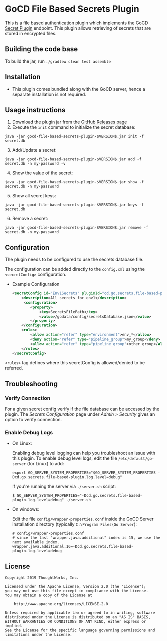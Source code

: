 # GoCD File Based Secrets Plugin

This is a file based authentication plugin which implements the GoCD [Secret Plugin](https://plugin-api.gocd.org/current/secrets) endpoint. This plugin allows retrieving of secrets that are stored in encrypted files.

## Building the code base

To build the jar, run `./gradlew clean test assemble`

## Installation

- This plugin comes bundled along with the GoCD server, hence a separate installation is not required.

## Usage instructions
  
  1. Download the plugin jar from the [GitHub Releases page](https://github.com/gocd/gocd-file-based-secrets-plugin)
  2. Execute the `init` command to initialize the secret database:
  ```shell
  java -jar gocd-file-based-secrets-plugin-$VERSION$.jar init -f secret.db
  ```
  3. Add/Update a secret:
  ```shell
  java -jar gocd-file-based-secrets-plugin-$VERSION$.jar add -f secret.db -n my-password -v
  ```
  4. Show the value of the secret:
  ```shell
  java -jar gocd-file-based-secrets-plugin-$VERSION$.jar show -f secret.db -n my-password
  ```
  5. Show all secret keys:
  ```shell
  java -jar gocd-file-based-secrets-plugin-$VERSION$.jar keys -f secret.db
  ```
  6. Remove a secret:
  ```shell
  java -jar gocd-file-based-secrets-plugin-$VERSION$.jar remove -f secret.db -n my-password
  ```

## Configuration

The plugin needs to be configured to use the secrets database file. 

The configuration can be added directly to the `config.xml` using the `<secretConfig>` configuration.

* Example Configuration

    ```xml
    <secretConfig id="Env1Secrets" pluginId="cd.go.secrets.file-based-plugin">
        <description>All secrets for env1</description>
         <configuration>
            <property>
                <key>SecretsFilePath</key>
                <value>/godata/config/secretsDatabase.json</value>
            </property>
        </configuration>
        <rules>
            <allow action="refer" type="environment">env_*</allow>
            <deny action="refer" type="pipeline_group">my_group</deny>
            <allow action="refer" type="pipeline_group">other_group</allow>  
        </rules>
    </secretConfig>
    ```
`<rules>` tag defines where this secretConfig is allowed/denied to be referred.

## Troubleshooting

### Verify Connection

For a given secret config verify if the file database can be accessed by the plugin. The *Secrets Configuration* page under *Admin > Security* gives an option to verify connection.

### Enable Debug Logs

* On Linux:

    Enabling debug level logging can help you troubleshoot an issue with this plugin. To enable debug level logs, edit the file `/etc/default/go-server` (for Linux) to add:

    ```shell
    export GO_SERVER_SYSTEM_PROPERTIES="$GO_SERVER_SYSTEM_PROPERTIES -Dcd.go.secrets.file-based-plugin.log.level=debug"
    ```

    If you're running the server via `./server.sh` script:

    ```shell
    $ GO_SERVER_SYSTEM_PROPERTIES="-Dcd.go.secrets.file-based-plugin.log.level=debug" ./server.sh
    ```

* On windows:

    Edit the file `config/wrapper-properties.conf` inside the GoCD Server installation directory (typically `C:\Program Files\Go Server`):

    ```
    # config/wrapper-properties.conf
    # since the last "wrapper.java.additional" index is 15, we use the next available index.
    wrapper.java.additional.16=-Dcd.go.secrets.file-based-plugin.log.level=debug
    ```

## License

```plain
Copyright 2019 ThoughtWorks, Inc.

Licensed under the Apache License, Version 2.0 (the "License");
you may not use this file except in compliance with the License.
You may obtain a copy of the License at

    http://www.apache.org/licenses/LICENSE-2.0

Unless required by applicable law or agreed to in writing, software
distributed under the License is distributed on an "AS IS" BASIS,
WITHOUT WARRANTIES OR CONDITIONS OF ANY KIND, either express or implied.
See the License for the specific language governing permissions and
limitations under the License.
```
